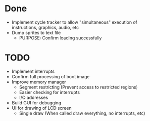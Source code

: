 # Done
- Implement cycle tracker to allow "simultaneous" execution of instructions, graphics, audio, etc
- Dump sprites to text file
	- PURPOSE: Confirm loading successfully

# TODO
- Implement interrupts
- Confirm full processing of boot image
- Improve memory manager
	- Segment restricting (Prevent access to restricted regions)
	- Easier checking for interrupts
	- I/O addresses
- Build GUI for debugging
- UI for drawing of LCD screen
	- Single draw (When called draw everything, no interrupts, etc)
